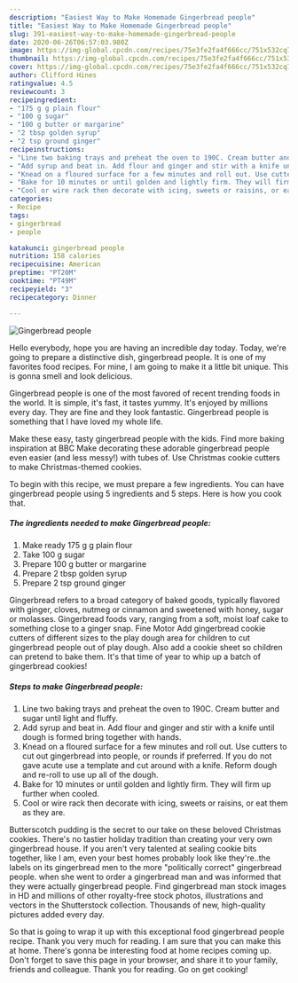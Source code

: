 ```yaml
---
description: "Easiest Way to Make Homemade Gingerbread people"
title: "Easiest Way to Make Homemade Gingerbread people"
slug: 391-easiest-way-to-make-homemade-gingerbread-people
date: 2020-06-26T06:57:03.980Z
image: https://img-global.cpcdn.com/recipes/75e3fe2fa4f666cc/751x532cq70/gingerbread-people-recipe-main-photo.jpg
thumbnail: https://img-global.cpcdn.com/recipes/75e3fe2fa4f666cc/751x532cq70/gingerbread-people-recipe-main-photo.jpg
cover: https://img-global.cpcdn.com/recipes/75e3fe2fa4f666cc/751x532cq70/gingerbread-people-recipe-main-photo.jpg
author: Clifford Hines
ratingvalue: 4.5
reviewcount: 3
recipeingredient:
- "175 g g plain flour"
- "100 g sugar"
- "100 g butter or margarine"
- "2 tbsp golden syrup"
- "2 tsp ground ginger"
recipeinstructions:
- "Line two baking trays and preheat the oven to 190C. Cream butter and sugar until light and fluffy."
- "Add syrup and beat in. Add flour and ginger and stir with a knife until dough is formed bring together with hands."
- "Knead on a floured surface for a few minutes and roll out. Use cutters to cut out gingerbread into people, or rounds if preferred. If you do not gave acute use a template and cut around with a knife. Reform dough and re-roll to use up all of the dough."
- "Bake for 10 minutes or until golden and lightly firm. They will firm up further when cooled."
- "Cool or wire rack then decorate with icing, sweets or raisins, or eat them as they are."
categories:
- Recipe
tags:
- gingerbread
- people

katakunci: gingerbread people 
nutrition: 158 calories
recipecuisine: American
preptime: "PT20M"
cooktime: "PT49M"
recipeyield: "3"
recipecategory: Dinner

---
```



![Gingerbread people](https://img-global.cpcdn.com/recipes/75e3fe2fa4f666cc/751x532cq70/gingerbread-people-recipe-main-photo.jpg)

Hello everybody, hope you are having an incredible day today. Today, we're going to prepare a distinctive dish, gingerbread people. It is one of my favorites food recipes. For mine, I am going to make it a little bit unique. This is gonna smell and look delicious.

Gingerbread people is one of the most favored of recent trending foods in the world. It is simple, it's fast, it tastes yummy. It's enjoyed by millions every day. They are fine and they look fantastic. Gingerbread people is something that I have loved my whole life.

Make these easy, tasty gingerbread people with the kids. Find more baking inspiration at BBC Make decorating these adorable gingerbread people even easier (and less messy!) with tubes of. Use Christmas cookie cutters to make Christmas-themed cookies.


To begin with this recipe, we must prepare a few ingredients. You can have gingerbread people using 5 ingredients and 5 steps. Here is how you cook that.

<!--inarticleads1-->

##### The ingredients needed to make Gingerbread people:

1. Make ready 175 g g plain flour
1. Take 100 g sugar
1. Prepare 100 g butter or margarine
1. Prepare 2 tbsp golden syrup
1. Prepare 2 tsp ground ginger


Gingerbread refers to a broad category of baked goods, typically flavored with ginger, cloves, nutmeg or cinnamon and sweetened with honey, sugar or molasses. Gingerbread foods vary, ranging from a soft, moist loaf cake to something close to a ginger snap. Fine Motor Add gingerbread cookie cutters of different sizes to the play dough area for children to cut gingerbread people out of play dough. Also add a cookie sheet so children can pretend to bake them. It&#39;s that time of year to whip up a batch of gingerbread cookies! 

<!--inarticleads2-->

##### Steps to make Gingerbread people:

1. Line two baking trays and preheat the oven to 190C. Cream butter and sugar until light and fluffy.
1. Add syrup and beat in. Add flour and ginger and stir with a knife until dough is formed bring together with hands.
1. Knead on a floured surface for a few minutes and roll out. Use cutters to cut out gingerbread into people, or rounds if preferred. If you do not gave acute use a template and cut around with a knife. Reform dough and re-roll to use up all of the dough.
1. Bake for 10 minutes or until golden and lightly firm. They will firm up further when cooled.
1. Cool or wire rack then decorate with icing, sweets or raisins, or eat them as they are.


Butterscotch pudding is the secret to our take on these beloved Christmas cookies. There&#39;s no tastier holiday tradition than creating your very own gingerbread house. If you aren&#39;t very talented at sealing cookie bits together, like I am, even your best homes probably look like they&#39;re..the labels on its gingerbread men to the more &#34;politically correct&#34; gingerbread people. when she went to order a gingerbread man and was informed that they were actually gingerbread people. Find gingerbread man stock images in HD and millions of other royalty-free stock photos, illustrations and vectors in the Shutterstock collection. Thousands of new, high-quality pictures added every day. 

So that is going to wrap it up with this exceptional food gingerbread people recipe. Thank you very much for reading. I am sure that you can make this at home. There's gonna be interesting food at home recipes coming up. Don't forget to save this page in your browser, and share it to your family, friends and colleague. Thank you for reading. Go on get cooking!
